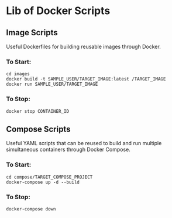 # Lib of Docker Scripts

## Image Scripts

Useful Dockerfiles for building reusable images through Docker.

### To Start:
```
cd images
docker build -t SAMPLE_USER/TARGET_IMAGE:latest /TARGET_IMAGE
docker run SAMPLE_USER/TARGET_IMAGE
```

### To Stop: 
```
docker stop CONTAINER_ID
```

## Compose Scripts

Useful YAML scripts that can be reused to build and run multiple simultaneous containers through Docker Compose.

### To Start:
```
cd compose/TARGET_COMPOSE_PROJECT
docker-compose up -d --build
```

### To Stop:
```
docker-compose down 
```